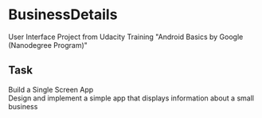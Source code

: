 # BusinessDetails
User Interface Project from Udacity Training "Android Basics by Google (Nanodegree Program)"

## Task
Build a Single Screen App  
Design and implement a simple app that displays information about a small business

